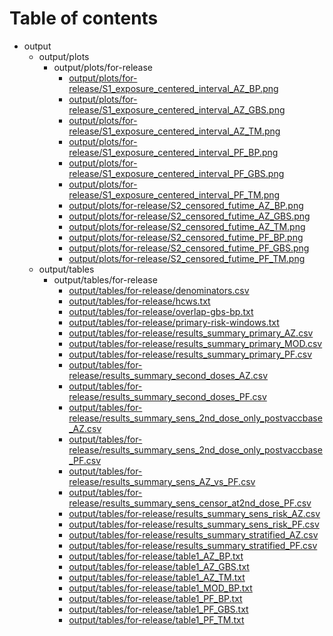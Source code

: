 # Table of contents

* output
  * output/plots
    * output/plots/for-release
      * [output/plots/for-release/S1_exposure_centered_interval_AZ_BP.png](output/plots/for-release/S1_exposure_centered_interval_AZ_BP.png)
      * [output/plots/for-release/S1_exposure_centered_interval_AZ_GBS.png](output/plots/for-release/S1_exposure_centered_interval_AZ_GBS.png)
      * [output/plots/for-release/S1_exposure_centered_interval_AZ_TM.png](output/plots/for-release/S1_exposure_centered_interval_AZ_TM.png)
      * [output/plots/for-release/S1_exposure_centered_interval_PF_BP.png](output/plots/for-release/S1_exposure_centered_interval_PF_BP.png)
      * [output/plots/for-release/S1_exposure_centered_interval_PF_GBS.png](output/plots/for-release/S1_exposure_centered_interval_PF_GBS.png)
      * [output/plots/for-release/S1_exposure_centered_interval_PF_TM.png](output/plots/for-release/S1_exposure_centered_interval_PF_TM.png)
      * [output/plots/for-release/S2_censored_futime_AZ_BP.png](output/plots/for-release/S2_censored_futime_AZ_BP.png)
      * [output/plots/for-release/S2_censored_futime_AZ_GBS.png](output/plots/for-release/S2_censored_futime_AZ_GBS.png)
      * [output/plots/for-release/S2_censored_futime_AZ_TM.png](output/plots/for-release/S2_censored_futime_AZ_TM.png)
      * [output/plots/for-release/S2_censored_futime_PF_BP.png](output/plots/for-release/S2_censored_futime_PF_BP.png)
      * [output/plots/for-release/S2_censored_futime_PF_GBS.png](output/plots/for-release/S2_censored_futime_PF_GBS.png)
      * [output/plots/for-release/S2_censored_futime_PF_TM.png](output/plots/for-release/S2_censored_futime_PF_TM.png)
  * output/tables
    * output/tables/for-release
      * [output/tables/for-release/denominators.csv](output/tables/for-release/denominators.csv)
      * [output/tables/for-release/hcws.txt](output/tables/for-release/hcws.txt)
      * [output/tables/for-release/overlap-gbs-bp.txt](output/tables/for-release/overlap-gbs-bp.txt)
      * [output/tables/for-release/primary-risk-windows.txt](output/tables/for-release/primary-risk-windows.txt)
      * [output/tables/for-release/results_summary_primary_AZ.csv](output/tables/for-release/results_summary_primary_AZ.csv)
      * [output/tables/for-release/results_summary_primary_MOD.csv](output/tables/for-release/results_summary_primary_MOD.csv)
      * [output/tables/for-release/results_summary_primary_PF.csv](output/tables/for-release/results_summary_primary_PF.csv)
      * [output/tables/for-release/results_summary_second_doses_AZ.csv](output/tables/for-release/results_summary_second_doses_AZ.csv)
      * [output/tables/for-release/results_summary_second_doses_PF.csv](output/tables/for-release/results_summary_second_doses_PF.csv)
      * [output/tables/for-release/results_summary_sens_2nd_dose_only_postvaccbase_AZ.csv](output/tables/for-release/results_summary_sens_2nd_dose_only_postvaccbase_AZ.csv)
      * [output/tables/for-release/results_summary_sens_2nd_dose_only_postvaccbase_PF.csv](output/tables/for-release/results_summary_sens_2nd_dose_only_postvaccbase_PF.csv)
      * [output/tables/for-release/results_summary_sens_AZ_vs_PF.csv](output/tables/for-release/results_summary_sens_AZ_vs_PF.csv)
      * [output/tables/for-release/results_summary_sens_censor_at2nd_dose_PF.csv](output/tables/for-release/results_summary_sens_censor_at2nd_dose_PF.csv)
      * [output/tables/for-release/results_summary_sens_risk_AZ.csv](output/tables/for-release/results_summary_sens_risk_AZ.csv)
      * [output/tables/for-release/results_summary_sens_risk_PF.csv](output/tables/for-release/results_summary_sens_risk_PF.csv)
      * [output/tables/for-release/results_summary_stratified_AZ.csv](output/tables/for-release/results_summary_stratified_AZ.csv)
      * [output/tables/for-release/results_summary_stratified_PF.csv](output/tables/for-release/results_summary_stratified_PF.csv)
      * [output/tables/for-release/table1_AZ_BP.txt](output/tables/for-release/table1_AZ_BP.txt)
      * [output/tables/for-release/table1_AZ_GBS.txt](output/tables/for-release/table1_AZ_GBS.txt)
      * [output/tables/for-release/table1_AZ_TM.txt](output/tables/for-release/table1_AZ_TM.txt)
      * [output/tables/for-release/table1_MOD_BP.txt](output/tables/for-release/table1_MOD_BP.txt)
      * [output/tables/for-release/table1_PF_BP.txt](output/tables/for-release/table1_PF_BP.txt)
      * [output/tables/for-release/table1_PF_GBS.txt](output/tables/for-release/table1_PF_GBS.txt)
      * [output/tables/for-release/table1_PF_TM.txt](output/tables/for-release/table1_PF_TM.txt)